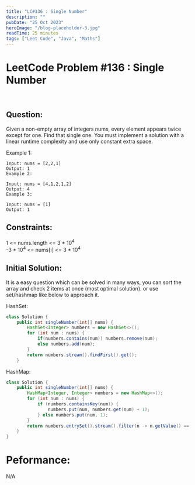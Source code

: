 ```yaml
---
title: "LC#136 : Single Number"
description: ""
pubDate: "25 Oct 2023"
heroImage: "/blog-placeholder-3.jpg"
readTime: 25 minutes
tags: ["Leet Code", "Java", "Maths"]
---
```


# <b> LeetCode Problem #136 : Single Number</b>

<br>

## Question: <br/>

<p class="pl-6">
    Given a non-empty array of integers nums, every element appears twice except for one. Find that single one.
    You must implement a solution with a linear runtime complexity and use only constant extra space.
</p>
<p>
    Example 1:

    Input: nums = [2,2,1]
    Output: 1
    Example 2:

    Input: nums = [4,1,2,1,2]
    Output: 4
    Example 3:

    Input: nums = [1]
    Output: 1
</p>

## Constraints: <br/>

<p class="ml-6 bg-slate-300 rounded-md w-fit px-4">
1 <= nums.length <= 3 * 10<sup>4</sup> <br/>
-3 * 10<sup>4</sup> <= nums[i] <= 3 * 10<sup>4
</p>

## Initial Solution:

<p class="pl-6">
    It is a easy question which can be solved in many ways, you can sort the array and check 2 items at once (most optimal solution).
    or use set/hashmap like below to approach it.
</p>

HashSet:
```java
class Solution {
    public int singleNumber(int[] nums) {
        HashSet<Integer> numbers = new HashSet<>();
        for (int num : nums) {
            if(numbers.contains(num)) numbers.remove(num);
            else numbers.add(num);
        }
        return numbers.stream().findFirst().get();
    }
```
HashMap:
```java
class Solution {
    public int singleNumber(int[] nums) {
        HashMap<Integer, Integer> numbers = new HashMap<>();
        for (int num : nums) {
            if (numbers.containsKey(num)) {
                numbers.put(num, numbers.get(num) + 1);
            } else numbers.put(num, 1);
        }
        return numbers.entrySet().stream().filter(n -> n.getValue() == 1).map(Map.Entry::getKey).findFirst().get();
    }
}
```

# Peformance:

N/A